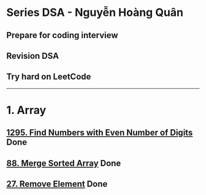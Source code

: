 # Series DSA - Nguyễn Hoàng Quân
## Prepare for coding interview
## Revision DSA
## Try hard on LeetCode
__________________________________________
# 1. Array
## [1295. Find Numbers with Even Number of Digits](https://leetcode.com/problems/find-numbers-with-even-number-of-digits/description/) Done
## [88. Merge Sorted Array](https://leetcode.com/problems/merge-sorted-array/description/) Done
## [27. Remove Element](https://leetcode.com/problems/remove-element/description/) Done